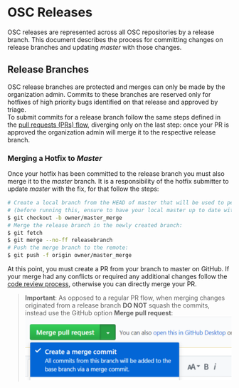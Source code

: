 # OSC Releases

OSC releases are represented across all OSC repositories by a release branch. This document describes the process for committing changes on release branches and updating *master* with those changes.

## Release Branches
OSC release branches are protected and merges can only be made by the organization admin. Commits to these branches are reserved only for hotfixes of high priority bugs identified on that release and approved by triage.  
To submit commits for a release branch follow the same steps defined in the [pull requests (PRs) flow](pull_requests.md), diverging only on the last step: once your PR is approved the organization admin will merge it to the respective release branch.

### Merging a Hotfix to *Master*
Once your hotfix has been committed to the release branch you must also merge it to the *master* branch. It is a responsibility of the hotfix submitter to update *master* with the fix, for that follow the steps:
```sh
# Create a local branch from the HEAD of master that will be used to perform the merge of the release branch:  
# (before running this, ensure to have your local master up to date with the remote)
$ git checkout -b owner/master_merge
# Merge the release branch in the newly created branch:
$ git fetch
$ git merge --no-ff releasebranch
# Push the merge branch to the remote: 
$ git push -f origin owner/master_merge
```

At this point, you must create a PR from your branch to master on GitHub. If your merge had any conflicts or required any additional changes follow the [code review process](pull_requests.md#addressing-comments), otherwise you can directly merge your PR.

> **Important**: As opposed to a regular PR flow, when merging changes originated from a release branch **DO NOT** squash the commits, instead use the GitHub option **Merge pull request**: 
> ![](./images/pr_merge.png)
